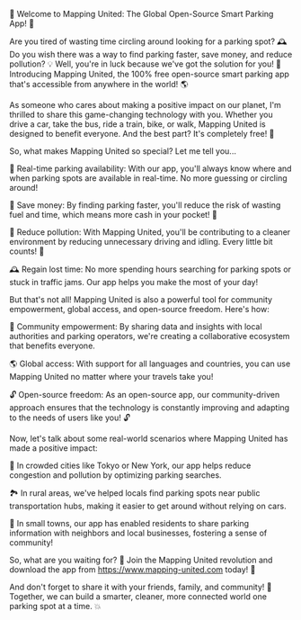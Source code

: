 🎉 Welcome to Mapping United: The Global Open-Source Smart Parking App! 🚀

Are you tired of wasting time circling around looking for a parking spot? 🕰️ Do you wish there was a way to find parking faster, save money, and reduce pollution? 💡 Well, you're in luck because we've got the solution for you! 🎉 Introducing Mapping United, the 100% free open-source smart parking app that's accessible from anywhere in the world! 🌎

As someone who cares about making a positive impact on our planet, I'm thrilled to share this game-changing technology with you. Whether you drive a car, take the bus, ride a train, bike, or walk, Mapping United is designed to benefit everyone. And the best part? It's completely free! 🎁

So, what makes Mapping United so special? Let me tell you...

📍 Real-time parking availability: With our app, you'll always know where and when parking spots are available in real-time. No more guessing or circling around!

💸 Save money: By finding parking faster, you'll reduce the risk of wasting fuel and time, which means more cash in your pocket! 💸

🌟 Reduce pollution: With Mapping United, you'll be contributing to a cleaner environment by reducing unnecessary driving and idling. Every little bit counts! 🌟

🕰️ Regain lost time: No more spending hours searching for parking spots or stuck in traffic jams. Our app helps you make the most of your day!

But that's not all! Mapping United is also a powerful tool for community empowerment, global access, and open-source freedom. Here's how:

💪 Community empowerment: By sharing data and insights with local authorities and parking operators, we're creating a collaborative ecosystem that benefits everyone.

🌎 Global access: With support for all languages and countries, you can use Mapping United no matter where your travels take you!

🔓 Open-source freedom: As an open-source app, our community-driven approach ensures that the technology is constantly improving and adapting to the needs of users like you! 🔓

Now, let's talk about some real-world scenarios where Mapping United has made a positive impact:

🌆 In crowded cities like Tokyo or New York, our app helps reduce congestion and pollution by optimizing parking searches.

🏞️ In rural areas, we've helped locals find parking spots near public transportation hubs, making it easier to get around without relying on cars.

👥 In small towns, our app has enabled residents to share parking information with neighbors and local businesses, fostering a sense of community!

So, what are you waiting for? 🤔 Join the Mapping United revolution and download the app from https://www.mapping-united.com today! 📲

And don't forget to share it with your friends, family, and community! 🤩 Together, we can build a smarter, cleaner, more connected world one parking spot at a time. 💥